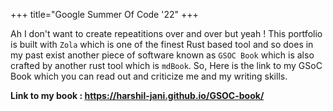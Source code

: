 +++
title="Google Summer Of Code '22"
+++

Ah I don't want to create repeatitions over and over but yeah ! This portfolio is built with `Zola` which is one of the finest Rust based tool and so does in my past exist another piece of software known as `GSOC Book` which is also crafted by another rust tool which is `mdBook`. So, Here is the link to my GSoC Book which you can read out and criticize me and my writing skills. 

**Link to my book : <a>https://harshil-jani.github.io/GSOC-book/</a>**